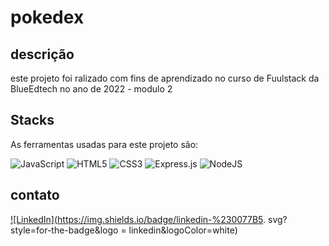 # pokedex

## descrição

este projeto foi ralizado com fins de aprendizado no curso de Fuulstack da BlueEdtech no ano de 2022 - modulo 2

## Stacks

As ferramentas usadas para este projeto são:

![JavaScript](https://img.shields.io/badge/javascript-%23323330.svg?style=for-the-badge&logo=javascript&logoColor=%23F7DF1E)
![HTML5](https://img.shields.io/badge/html5-%23E34F26.svg?style=for-the-badge&logo=html5&logoColor=white)
![CSS3](https://img.shields.io/badge/css3-%231572B6.svg?style=for-the-badge&logo=css3&logoColor=white)
![Express.js](https://img.shields.io/badge/express.js-%23404d59.svg?style=for-the-badge&logo=express&logoColor=%2361DAFB)
![NodeJS](https://img.shields.io/badge/node.js-6DA55F?style=for-the-badge&logo=node.js&logoColor=white)


## contato

<a href="https://www.linkedin.com/in/robson-dos-reis-319327234/" target="blank" 
rel="noopener"> ![LinkedIn](https://img.shields.io/badge/linkedin-%230077B5.
svg?style=for-the-badge&logo = linkedin&logoColor=white)<a>

